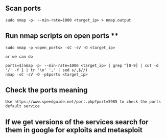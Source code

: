 ## Scan ports
	
	sudo nmap -p- --min-rate=1000 <target_ip> > nmap.output

## Run nmap scripts on open ports **

	sudo nmap -p <open_ports> -sC -sV -O <target_ip>

	or we can do

	ports=$(nmap -p- --min-rate=1000 <target_ip> | grep ^[0-9] | cut -d '/'​ -f 1 | tr ​'\n'​ ​','​ | sed s/,$//)
	nmap -sC -sV -O -p​$ports​ <target_ip>

## Check the ports meaning

	Use https://www.speedguide.net/port.php?port=5985 to check the ports default service

## If we get versions of the services search for them in google for exploits and metasploit

